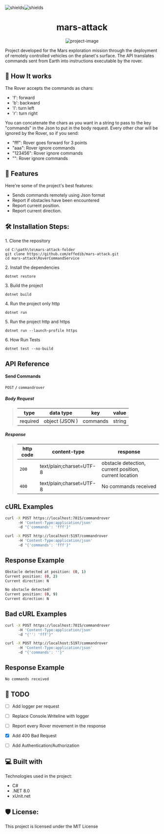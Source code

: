 <p align="left"><img src="https://github.com/effedib/mars-attack/actions/workflows/dotnet.yml/badge.svg?branch=main" alt="shields"><img src="https://img.shields.io/codecov/c/github/effedib/mars-attack" alt="shields"></p>
<h1 align="center" id="title">mars-attack</h1>

<p align="center"><img src="https://socialify.git.ci/effedib/mars-attack/image?language=1&amp;name=1&amp;owner=1&amp;theme=Light" alt="project-image"></p>

<p id="description">Project developed for the Mars exploration mission through the deployment of remotely controlled vehicles on the planet's surface. The API translates commands sent from Earth into instructions executable by the rover.</p>
  

<h2>👷 How It works</h2>

The Rover accepts the commands as chars:

*   'f':   forward
*   'b':   backward
*   'l':   turn left
*   'r':   turn right

You can concatenate the chars as you want in a string to pass to the key "commands" in the Json to put in the body request.
Every other char will be ignored by the Rover, so if you send:

*   "fff":   Rover goes forward for 3 points
*   "aaa":   Rover ignore commands
*   "123456":   Rover ignore commands
*   "":   Rover ignore commands

<h2>🧐 Features</h2>

Here're some of the project's best features:

*   Sends commands remotely using Json format
*   Report if obstacles have been encountered
*   Report current position.
*   Report current direction.

<h2>🛠️ Installation Steps:</h2>

<p>1. Clone the repository</p>

```
cd C:\path\to\mars-attack-folder
git clone https://github.com/effedib/mars-attack.git
cd mars-attack\RoverCommandService
```

<p>2. Install the dependencies</p>

```
dotnet restore
```

<p>3. Build the project</p>

```
dotnet build
```

<p>4. Run the project only http</p>

```
dotnet run
```

<p>5. Run the project http and https</p>

```
dotnet run --launch-profile https
```

<p>6. How Run Tests</p>

```
dotnet test --no-build
```


## API Reference

#### Send Commands

 <summary><code>POST</code> <code><b>/</b></code> <code>commandrover</code></summary>

##### Body Request

> |  type     | data type               | key | value                                   |
> |-----------|-------------------------|-----------------|-----------------------------------------------------|
> |  required | object (JSON )   | commands | string |


##### Response

> | http code     | content-type                      | response                                                            |
> |---------------|-----------------------------------|---------------------------------------------------------------------|
> | `200`         | text/plain;charset=UTF-8        | obstacle detection, current position, current location |
> | `400`         | text/plain;charset=UTF-8        | No commands received |


## cURL Examples

```bash
curl -X POST https://localhost:7015/commandrover
      -H 'Content-Type:application/json'
      -d "{'commands': 'fff'}"

curl -X POST http://localhost:5197/commandrover
      -H 'Content-Type:application/json'
      -d "{'commands': 'fff'}"

```

## Response Example

```bash
Obstacle detected at position: (0, 1)
Current position: (0, 2)
Current direction: N

No obstacle detected!
Current position: (0, 9)
Current direction: N
```

## Bad cURL Examples

```bash
curl -X POST https://localhost:7015/commandrover
      -H 'Content-Type:application/json'
      -d "{'': 'fff'}"

curl -X POST http://localhost:5197/commandrover
      -H 'Content-Type:application/json'
      -d "{'commands': ''}"

```

## Response Example

```bash
No commands received
```

<h2>📝 TODO</h2>

- [ ] Add logger per request
- [ ] Replace Console.Writeline with logger
- [ ] Report every Rover movement in the response
- [X] Add 400 Bad Request
- [ ] Add Authentication/Authorization


<h2>💻 Built with</h2>

Technologies used in the project:

*   C#
*   .NET 8.0
*   xUnit.net

<h2>🛡️ License:</h2>

This project is licensed under the MIT License

